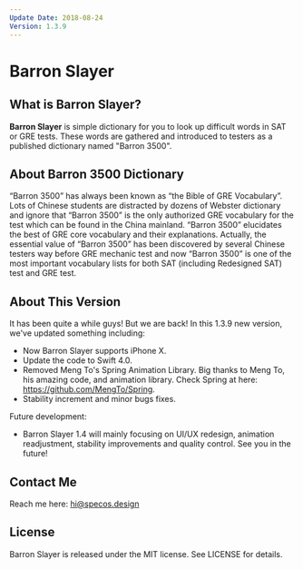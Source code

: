 ```yaml
---
Update Date: 2018-08-24
Version: 1.3.9
---
```


# Barron Slayer

## What is Barron Slayer?

**Barron Slayer** is simple dictionary for you to look up difficult words in SAT or GRE tests. These words are gathered and introduced to testers as a published dictionary named "Barron 3500".

## About Barron 3500 Dictionary

“Barron 3500” has always been known as “the Bible of GRE Vocabulary”. Lots of Chinese students are distracted by dozens of Webster dictionary and ignore that “Barron 3500” is the only authorized GRE vocabulary for the test which can be found in the China mainland. “Barron 3500” elucidates the best of GRE core vocabulary and their explanations. Actually, the essential value of “Barron 3500” has been discovered by several Chinese testers way before GRE mechanic test and now “Barron 3500” is one of the most important vocabulary lists for both SAT (including Redesigned SAT) test and GRE test.

## About This Version

It has been quite a while guys! But we are back! In this 1.3.9 new version, we've updated something including:
- Now Barron Slayer supports iPhone X.
- Update the code to Swift 4.0.
- Removed Meng To's Spring Animation Library. Big thanks to Meng To, his amazing code, and animation library. Check Spring at here: https://github.com/MengTo/Spring.
- Stability increment and minor bugs fixes.

Future development:

- Barron Slayer 1.4 will mainly focusing on UI/UX redesign, animation readjustment, stability improvements and quality control. See you in the future!

## Contact Me

Reach me here: hi@specos.design

## License

Barron Slayer is released under the MIT license. See LICENSE for details.

